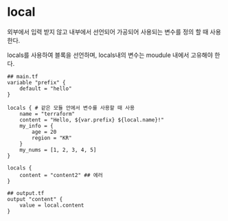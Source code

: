 # local

외부에서 입력 받지 않고 내부에서 선언되어 가공되어 사용되는 변수를 정의 할 때 사용한다.

locals를 사용하여 블록을 선언하며, locals내의 변수는 moudule 내에서 고유해야 한다.

```BNF
## main.tf
variable "prefix" {
    default = "hello"
}
 
locals { # 같은 모듈 안에서 변수를 사용할 때 사용
    name = "terraform"
    content = "Hello, ${var.prefix} ${local.name}!"
    my_info = {
        age = 20
        region = "KR"
    }
    my_nums = [1, 2, 3, 4, 5]
}

locals { 
    content = "content2" ## 에러
}
```

```BNF
## output.tf
output "content" {
    value = local.content
}
```